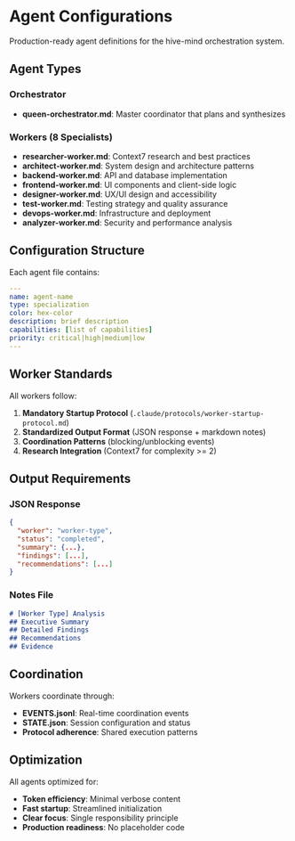 # Agent Configurations

Production-ready agent definitions for the hive-mind orchestration system.

## Agent Types

### Orchestrator
- **queen-orchestrator.md**: Master coordinator that plans and synthesizes

### Workers (8 Specialists)
- **researcher-worker.md**: Context7 research and best practices
- **architect-worker.md**: System design and architecture patterns
- **backend-worker.md**: API and database implementation
- **frontend-worker.md**: UI components and client-side logic
- **designer-worker.md**: UX/UI design and accessibility
- **test-worker.md**: Testing strategy and quality assurance
- **devops-worker.md**: Infrastructure and deployment
- **analyzer-worker.md**: Security and performance analysis

## Configuration Structure

Each agent file contains:

```yaml
---
name: agent-name
type: specialization
color: hex-color
description: brief description
capabilities: [list of capabilities]
priority: critical|high|medium|low
---
```

## Worker Standards

All workers follow:

1. **Mandatory Startup Protocol** (`.claude/protocols/worker-startup-protocol.md`)
2. **Standardized Output Format** (JSON response + markdown notes)
3. **Coordination Patterns** (blocking/unblocking events)
4. **Research Integration** (Context7 for complexity >= 2)

## Output Requirements

### JSON Response
```json
{
  "worker": "worker-type",
  "status": "completed",
  "summary": {...},
  "findings": [...],
  "recommendations": [...]
}
```

### Notes File
```markdown
# [Worker Type] Analysis
## Executive Summary
## Detailed Findings
## Recommendations
## Evidence
```

## Coordination

Workers coordinate through:
- **EVENTS.jsonl**: Real-time coordination events
- **STATE.json**: Session configuration and status
- **Protocol adherence**: Shared execution patterns

## Optimization

All agents optimized for:
- **Token efficiency**: Minimal verbose content
- **Fast startup**: Streamlined initialization
- **Clear focus**: Single responsibility principle
- **Production readiness**: No placeholder code